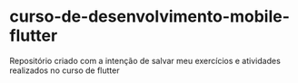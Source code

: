 # curso-de-desenvolvimento-mobile-flutter
Repositório criado com a intenção de salvar meu exercícios e atividades realizados no curso de flutter
